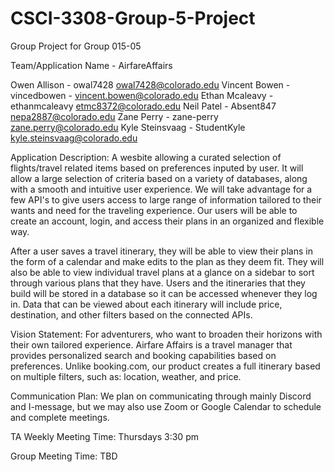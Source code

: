 # CSCI-3308-Group-5-Project
Group Project for Group 015-05

Team/Application Name - AirfareAffairs

Owen Allison - owal7428 owal7428@colorado.edu
Vincent Bowen - vincedbowen - vincent.bowen@colorado.edu
Ethan Mcaleavy - ethanmcaleavy etmc8372@colorado.edu
Neil Patel - Absent847 nepa2887@colorado.edu
Zane Perry - zane-perry zane.perry@colorado.edu
Kyle Steinsvaag - StudentKyle kyle.steinsvaag@colorado.edu

Application Description:
A wesbite allowing a curated selection of flights/travel related items based on preferences inputed by user. It will allow a large selection of criteria based on a variety of databases, along with a smooth and intuitive user experience. We will take advantage for a few API's to give users access to large range of information tailored to their wants and need for the traveling experience. Our users will be able to create an account, login, and access their plans in an organized and flexible way.

After a user saves a travel itinerary, they will be able to view their plans in the form of a calendar and make edits to the plan as they deem fit. They will also be able to view individual travel plans at a glance on a sidebar to sort through various plans that they have. Users and the itineraries that they build will be stored in a database so it can be accessed whenever they log in. Data that can be viewed about each itinerary will include price, destination, and other filters based on the connected APIs.

Vision Statement: 
For adventurers, who want to broaden their horizons with their own tailored experience. Airfare Affairs is a travel manager that provides personalized search and booking capabilities based on preferences. Unlike booking.com, our product creates a full itinerary based on multiple filters, such as: location, weather, and price. 


Communication Plan:
We plan on communicating through mainly Discord and I-message, but we may also use Zoom or Google Calendar to schedule and complete meetings.

TA Weekly Meeting Time:
Thursdays 3:30 pm

Group Meeting Time:
TBD
